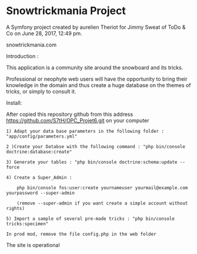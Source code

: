 Snowtrickmania Project
==============

A Symfony project created by aurelien Theriot for Jimmy Sweat of ToDo & Co on June 28, 2017, 12:49 pm.

snowtrickmania.com


Introduction :

This application is a community site around the snowboard and its tricks.

Professional or neophyte web users will have the opportunity to bring their knowledge in the domain and thus create a huge database on the themes of tricks, or simply to consult it.


Install:

After copied this repository github from this address https://github.com/S7tH/OPC_Projet6.git on your computer 

    1) Adapt your data base parameters in the following folder : "app/config/parameters.yml"

    2 )Create your Databse with the following command : "php bin/console doctrine:database:create"

    3) Generate your tables : "php bin/console doctrine:schema:update --force

    4) Create a Super_Admin :

        php bin/console fos:user:create yournameuser yourmail@example.com yourpassword --super-admin

        (remove --super-admin if you want create a simple account without rights)

    5) Import a sample of several pre-made tricks : "php bin/console tricks:specimen"

    In prod mod, remove the file config.php in the web folder

The site is operational
